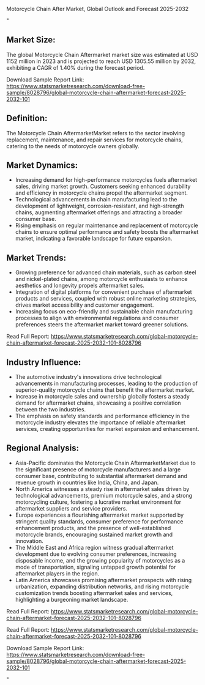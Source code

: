 Motorcycle Chain After Market, Global Outlook and Forecast 2025-2032 

"<html>
<body>

<h2>Market Size:</h2>
<p>The global Motorcycle Chain Aftermarket market size was estimated at USD 1152 million in 2023 and is projected to reach USD 1305.55 million by 2032, exhibiting a CAGR of 1.40% during the forecast period.</p>
<p>Download Sample Report Link: <a href='https://www.statsmarketresearch.com/download-free-sample/8028796/global-motorcycle-chain-aftermarket-forecast-2025-2032-101'>https://www.statsmarketresearch.com/download-free-sample/8028796/global-motorcycle-chain-aftermarket-forecast-2025-2032-101</a></p>

<h2>Definition:</h2>
<p>The Motorcycle Chain AftermarketMarket refers to the sector involving replacement, maintenance, and repair services for motorcycle chains, catering to the needs of motorcycle owners globally.</p>

<h2>Market Dynamics:</h2>
<ul>
  <li>Increasing demand for high-performance motorcycles fuels aftermarket sales, driving market growth. Customers seeking enhanced durability and efficiency in motorcycle chains propel the aftermarket segment.</li>
  <li>Technological advancements in chain manufacturing lead to the development of lightweight, corrosion-resistant, and high-strength chains, augmenting aftermarket offerings and attracting a broader consumer base.</li>
  <li>Rising emphasis on regular maintenance and replacement of motorcycle chains to ensure optimal performance and safety boosts the aftermarket market, indicating a favorable landscape for future expansion.</li>
</ul>

<h2>Market Trends:</h2>
<ul>
  <li>Growing preference for advanced chain materials, such as carbon steel and nickel-plated chains, among motorcycle enthusiasts to enhance aesthetics and longevity propels aftermarket sales.</li>
  <li>Integration of digital platforms for convenient purchase of aftermarket products and services, coupled with robust online marketing strategies, drives market accessibility and customer engagement.</li>
  <li>Increasing focus on eco-friendly and sustainable chain manufacturing processes to align with environmental regulations and consumer preferences steers the aftermarket market toward greener solutions.</li>
</ul>
<p>Read Full Report: <a href='https://www.statsmarketresearch.com/global-motorcycle-chain-aftermarket-forecast-2025-2032-101-8028796'>https://www.statsmarketresearch.com/global-motorcycle-chain-aftermarket-forecast-2025-2032-101-8028796</a></p>

<h2>Industry Influence:</h2>
<ul>
  <li>The automotive industry's innovations drive technological advancements in manufacturing processes, leading to the production of superior-quality motorcycle chains that benefit the aftermarket market.</li>
  <li>Increase in motorcycle sales and ownership globally fosters a steady demand for aftermarket chains, showcasing a positive correlation between the two industries.</li>
  <li>The emphasis on safety standards and performance efficiency in the motorcycle industry elevates the importance of reliable aftermarket services, creating opportunities for market expansion and enhancement.</li>
</ul>

<h2>Regional Analysis:</h2>
<ul>
  <li>Asia-Pacific dominates the Motorcycle Chain AftermarketMarket due to the significant presence of motorcycle manufacturers and a large consumer base, contributing to substantial aftermarket demand and revenue growth in countries like India, China, and Japan.</li>
  <li>North America witnesses a steady rise in aftermarket sales driven by technological advancements, premium motorcycle sales, and a strong motorcycling culture, fostering a lucrative market environment for aftermarket suppliers and service providers.</li>
  <li>Europe experiences a flourishing aftermarket market supported by stringent quality standards, consumer preference for performance enhancement products, and the presence of well-established motorcycle brands, encouraging sustained market growth and innovation.</li>
  <li>The Middle East and Africa region witness gradual aftermarket development due to evolving consumer preferences, increasing disposable income, and the growing popularity of motorcycles as a mode of transportation, signaling untapped growth potential for aftermarket players in the region.</li>
  <li>Latin America showcases promising aftermarket prospects with rising urbanization, expanding distribution networks, and rising motorcycle customization trends boosting aftermarket sales and services, highlighting a burgeoning market landscape.</li>
</ul>
<p>Read Full Report: <a href='https://www.statsmarketresearch.com/global-motorcycle-chain-aftermarket-forecast-2025-2032-101-8028796'>https://www.statsmarketresearch.com/global-motorcycle-chain-aftermarket-forecast-2025-2032-101-8028796</a></p>

<p>Read Full Report: <a href='https://www.statsmarketresearch.com/global-motorcycle-chain-aftermarket-forecast-2025-2032-101-8028796'>https://www.statsmarketresearch.com/global-motorcycle-chain-aftermarket-forecast-2025-2032-101-8028796</a></p>
<p>Download Sample Report Link: <a href='https://www.statsmarketresearch.com/download-free-sample/8028796/global-motorcycle-chain-aftermarket-forecast-2025-2032-101'>https://www.statsmarketresearch.com/download-free-sample/8028796/global-motorcycle-chain-aftermarket-forecast-2025-2032-101</a></p>

</body>
</html>
</html>"
